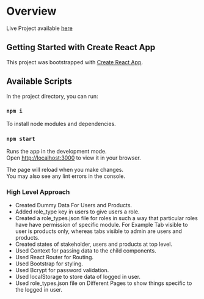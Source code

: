 # Overview
Live Project available [here](https://shiny-halva-6132b4.netlify.app/login)

## Getting Started with Create React App

This project was bootstrapped with [Create React App](https://github.com/facebook/create-react-app). 

## Available Scripts

In the project directory, you can run:
### `npm i`

To install node modules and dependencies.

### `npm start`

Runs the app in the development mode.\
Open [http://localhost:3000](http://localhost:3000) to view it in your browser.

The page will reload when you make changes.\
You may also see any lint errors in the console.

### High Level Approach
- Created Dummy Data For Users and Products.
- Added role_type key in users to give users a role.
- Created a role_types.json file for roles in such a way that particular roles have have permission of specific module. For Example Tab visible to user is products only, whereas tabs visible to admin are users and products.
- Created states of stakeholder, users and products at top level.
- Used Context for passing data to the child components.
- Used React Router for Routing.
- Used Bootstrap for styling.
- Used Bcrypt for password validation.
- Used localStorage to store data of logged in user.
- Used role_types.json file on Different Pages to show things specific to the logged in user.
